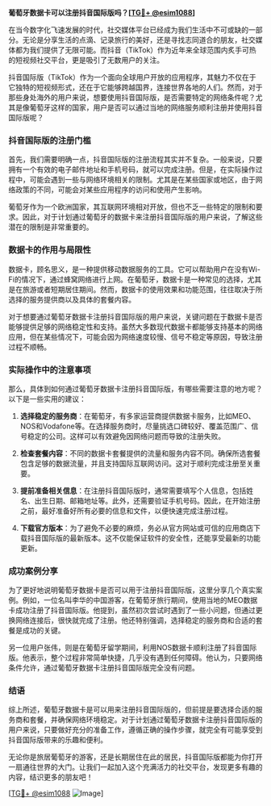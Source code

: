 **葡萄牙数据卡可以注册抖音国际版吗？[[TG💪+ @esim1088](https://t.me/s/esim1088)]**

在当今数字化飞速发展的时代，社交媒体平台已经成为我们生活中不可或缺的一部分。无论是分享生活的点滴、记录旅行的美好，还是寻找志同道合的朋友，社交媒体都为我们提供了无限可能。而抖音（TikTok）作为近年来全球范围内炙手可热的短视频社交平台，更是吸引了无数用户的关注。

抖音国际版（TikTok）作为一个面向全球用户开放的应用程序，其魅力不仅在于它独特的短视频形式，还在于它能够跨越国界，连接世界各地的人们。然而，对于那些身处海外的用户来说，想要使用抖音国际版，是否需要特定的网络条件呢？尤其是像葡萄牙这样的国家，用户是否可以通过当地的网络服务顺利注册并使用抖音国际版呢？

### 抖音国际版的注册门槛

首先，我们需要明确一点，抖音国际版的注册流程其实并不复杂。一般来说，只要拥有一个有效的电子邮件地址和手机号码，就可以完成注册。但是，在实际操作过程中，可能会遇到一些与网络环境相关的限制。尤其是在某些国家或地区，由于网络政策的不同，可能会对某些应用程序的访问和使用产生影响。

葡萄牙作为一个欧洲国家，其互联网环境相对开放，但也不乏一些特定的限制和要求。因此，对于计划通过葡萄牙的数据卡来注册抖音国际版的用户来说，了解这些潜在的限制是非常重要的。

### 数据卡的作用与局限性

数据卡，顾名思义，是一种提供移动数据服务的工具。它可以帮助用户在没有Wi-Fi的情况下，通过蜂窝网络进行上网。在葡萄牙，数据卡是一种常见的选择，尤其是在旅游或者短期居住期间。然而，数据卡的使用效果和功能范围，往往取决于所选择的服务提供商以及具体的套餐内容。

对于想要通过葡萄牙数据卡注册抖音国际版的用户来说，关键问题在于数据卡是否能够提供足够的网络稳定性和支持。虽然大多数现代数据卡都能够支持基本的网络应用，但在某些情况下，可能会因为网络速度较慢、信号不稳定等原因，导致注册过程不顺畅。

### 实际操作中的注意事项

那么，具体到如何通过葡萄牙数据卡注册抖音国际版，有哪些需要注意的地方呢？以下是一些实用的建议：

1. **选择稳定的服务商**：在葡萄牙，有多家运营商提供数据卡服务，比如MEO、NOS和Vodafone等。在选择服务商时，尽量挑选口碑较好、覆盖范围广、信号稳定的公司。这样可以有效避免因网络问题而导致的注册失败。

2. **检查套餐内容**：不同的数据卡套餐提供的流量和服务内容不同。确保所选套餐包含足够的数据流量，并且支持国际互联网访问。这对于顺利完成注册至关重要。

3. **提前准备相关信息**：在注册抖音国际版时，通常需要填写个人信息，包括姓名、出生日期、邮箱地址等。此外，还需要验证手机号码。因此，在开始注册之前，最好准备好所有必要的信息和文件，以便快速完成注册过程。

4. **下载官方版本**：为了避免不必要的麻烦，务必从官方网站或可信的应用商店下载抖音国际版的最新版本。这不仅能保证软件的安全性，还能享受最新的功能更新。

### 成功案例分享

为了更好地说明葡萄牙数据卡是否可以用于注册抖音国际版，这里分享几个真实案例。例如，一位名叫李华的中国游客，在葡萄牙旅行期间，使用当地的MEO数据卡成功注册了抖音国际版。他提到，虽然初次尝试时遇到了一些小问题，但通过更换网络连接后，很快就完成了注册。他还特别强调，选择稳定的服务商和合适的套餐是成功的关键。

另一位用户张伟，则是在葡萄牙留学期间，利用NOS数据卡顺利注册了抖音国际版。他表示，整个过程非常简单快捷，几乎没有遇到任何障碍。他认为，只要网络条件允许，通过葡萄牙数据卡注册抖音国际版完全没有问题。

### 结语

综上所述，葡萄牙数据卡是可以用来注册抖音国际版的，但前提是要选择合适的服务商和套餐，并确保网络环境稳定。对于计划通过葡萄牙数据卡注册抖音国际版的用户来说，只要做好充分的准备工作，遵循正确的操作步骤，就完全有可能享受到抖音国际版带来的乐趣和便利。

无论你是旅居葡萄牙的游客，还是长期居住在此的居民，抖音国际版都能为你打开一扇通往世界的大门。让我们一起加入这个充满活力的社交平台，发现更多有趣的内容，结识更多的朋友吧！

[[TG💪+ @esim1088](https://t.me/s/esim1088) ![Image](https://i.postimg.cc/4NQfJmqS/Snipaste-2025-05-13-00-14-12.png)]